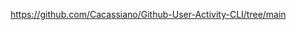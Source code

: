 [https://github.com/Cacassiano/Github-User-Activity-CLI/tree/main
](https://roadmap.sh/projects/github-user-activity)
